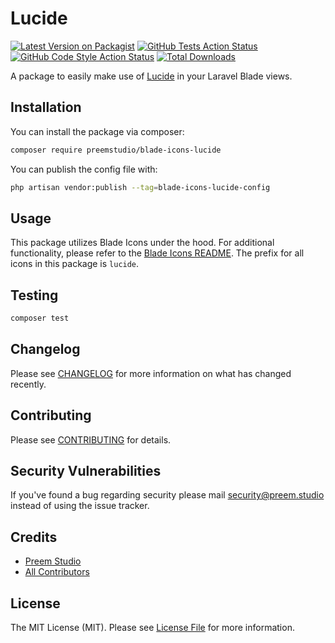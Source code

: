 # Lucide

[![Latest Version on Packagist](https://img.shields.io/packagist/v/preemstudio/blade-icons-lucide.svg?style=flat-square)](https://packagist.org/packages/preemstudio/blade-icons-lucide)
[![GitHub Tests Action Status](https://img.shields.io/github/actions/workflow/status/preemstudio/blade-icons-lucide/run-tests.yml?branch=main&label=tests&style=flat-square)](https://github.com/preemstudio/blade-icons-lucide/actions?query=workflow%3Arun-tests+branch%3Amain)
[![GitHub Code Style Action Status](https://img.shields.io/github/actions/workflow/status/preemstudio/blade-icons-lucide/fix-php-code-style-issues.yml?branch=main&label=code%20style&style=flat-square)](https://github.com/preemstudio/blade-icons-lucide/actions?query=workflow%3A"Fix+PHP+code+style+issues"+branch%3Amain)
[![Total Downloads](https://img.shields.io/packagist/dt/preemstudio/blade-icons-lucide.svg?style=flat-square)](https://packagist.org/packages/preemstudio/blade-icons-lucide)

A package to easily make use of [Lucide](https://lucide.dev/) in your Laravel Blade views.

## Installation

You can install the package via composer:

```bash
composer require preemstudio/blade-icons-lucide
```

You can publish the config file with:

```bash
php artisan vendor:publish --tag=blade-icons-lucide-config
```

## Usage

This package utilizes Blade Icons under the hood. For additional functionality, please refer to the [Blade Icons README](https://github.com/PreemStudio/blade-icons). The prefix for all icons in this package is `lucide`.

## Testing

```bash
composer test
```

## Changelog

Please see [CHANGELOG](CHANGELOG.md) for more information on what has changed recently.

## Contributing

Please see [CONTRIBUTING](CONTRIBUTING.md) for details.

## Security Vulnerabilities

If you've found a bug regarding security please mail [security@preem.studio](mailto:security@preem.studio) instead of using the issue tracker.

## Credits

- [Preem Studio](https://github.com/PreemStudio)
- [All Contributors](../../contributors)

## License

The MIT License (MIT). Please see [License File](LICENSE.md) for more information.

